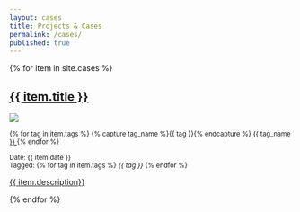```yaml
---
layout: cases
title: Projects & Cases
permalink: /cases/
published: true
---
```


<div class="row">
    {% for item in site.cases %}
    <div class="col-md-6">
        <h2><a href="{{ item.url }}">{{ item.title }}</a></h2>
        <a href="{{ item.url }}">
            <img src="{{ item.thumbnail }}" />
        </a>
        <p>
        <small>
        {% for tag in item.tags %}
            {% capture tag_name %}{{ tag }}{% endcapture %}
                <a href="/tag/{{ tag_name }}" class="badge badge-light">
                {{ tag_name }}
                </a>
        {% endfor %}
        </small>
        </p>
        <p>
            <small>Date: {{ item.date }}</small>
            <br />
            <small>Tagged:
            {% for tag in item.tags %}
            <i>{{ tag }}</i>
            {% endfor %}
            </small>
        </p>
        <p><a href="{{ item.url }}">{{ item.description}}</a></p>
    </div>
    {% endfor %}
</div>
